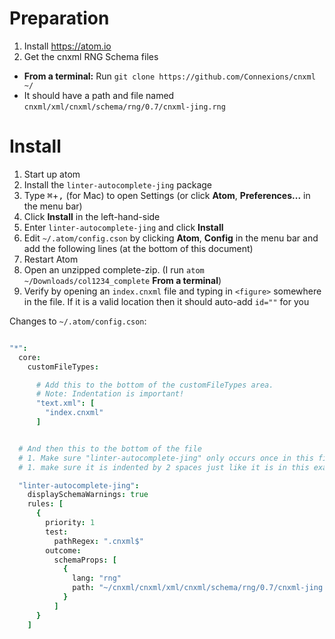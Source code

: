 # Preparation

1. Install https://atom.io
1. Get the cnxml RNG Schema files
  - **From a terminal:** Run `git clone https://github.com/Connexions/cnxml ~/`
  - It should have a path and file named `cnxml/xml/cnxml/schema/rng/0.7/cnxml-jing.rng`

# Install

1. Start up atom
1. Install the `linter-autocomplete-jing` package
  1. Type <kbd>⌘</kbd>+<kbd>,</kbd> (for Mac) to open Settings (or click **Atom**, **Preferences...** in the menu bar)
  1. Click **Install** in the left-hand-side
  1. Enter `linter-autocomplete-jing` and click **Install**
1. Edit `~/.atom/config.cson` by clicking **Atom**, **Config** in the menu bar and add the following lines (at the bottom of this document)
1. Restart Atom
1. Open an unzipped complete-zip. (I run `atom ~/Downloads/col1234_complete` **From a terminal**)
1. Verify by opening an `index.cnxml` file and typing in `<figure>` somewhere in the file. If it is a valid location then it should auto-add `id=""` for you


Changes to `~/.atom/config.cson`:

```cson

"*":
  core:
    customFileTypes:

      # Add this to the bottom of the customFileTypes area.
      # Note: Indentation is important!
      "text.xml": [
        "index.cnxml"
      ]


  # And then this to the bottom of the file
  # 1. Make sure "linter-autocomplete-jing" only occurs once in this file!
  # 1. make sure it is indented by 2 spaces just like it is in this example.

  "linter-autocomplete-jing":
    displaySchemaWarnings: true
    rules: [
      {
        priority: 1
        test:
          pathRegex: ".cnxml$"
        outcome:
          schemaProps: [
            {
              lang: "rng"
              path: "~/cnxml/cnxml/xml/cnxml/schema/rng/0.7/cnxml-jing.rng"
            }
          ]
      }
    ]
```
